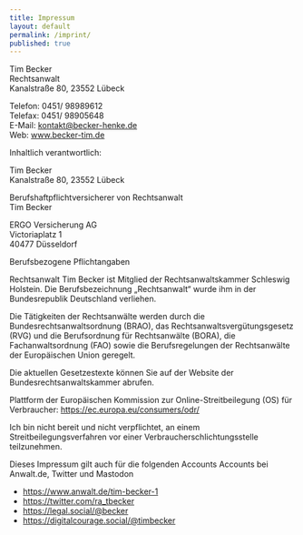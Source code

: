 ```yaml
---
title: Impressum
layout: default
permalink: /imprint/
published: true
---
```


Tim Becker\
Rechtsanwalt\
Kanalstraße 80, 23552 Lübeck

Telefon: 0451/ 98989612\
Telefax: 0451/ 98905648\
E-Mail: kontakt@becker-henke.de\
Web: www.becker-tim.de

Inhaltlich verantwortlich:

Tim Becker\
Kanalstraße 80, 23552 Lübeck

Berufshaftpflichtversicherer von Rechtsanwalt\
Tim Becker

ERGO Versicherung AG\
Victoriaplatz 1\
40477 Düsseldorf

Berufsbezogene Pflichtangaben

Rechtsanwalt Tim Becker ist Mitglied der Rechtsanwaltskammer Schleswig Holstein. Die Berufsbezeichnung „Rechtsanwalt“ wurde ihm in der Bundesrepublik Deutschland verliehen.

Die Tätigkeiten der Rechtsanwälte werden durch die Bundesrechtsanwaltsordnung (BRAO), das Rechtsanwaltsvergütungsgesetz (RVG) und die Berufsordnung für Rechtsanwälte (BORA), die Fachanwaltsordnung (FAO) sowie die Berufsregelungen der Rechtsanwälte der Europäischen Union geregelt.

Die aktuellen Gesetzestexte können Sie auf der Website der Bundesrechtsanwaltskammer abrufen.

Plattform der Europäischen Kommission zur Online-Streitbeilegung (OS) für Verbraucher: <https://ec.europa.eu/consumers/odr/>

Ich bin nicht bereit und nicht verpflichtet, an einem Streitbeilegungsverfahren vor einer Verbraucherschlichtungsstelle teilzunehmen.

Dieses Impressum gilt auch für die folgenden Accounts Accounts bei Anwalt.de, Twitter und Mastodon

- https://www.anwalt.de/tim-becker-1
- https://twitter.com/ra_tbecker
- https://legal.social/@becker
- https://digitalcourage.social/@timbecker
